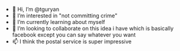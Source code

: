 - 👋 Hi, I’m @tguryan
- 👀 I’m interested in "not committing crime"
- 🌱 I’m currently learning about myself
- 💞️ I’m looking to collaborate on this idea i have which is basically facebook except you can say whatever you want
- 📫 I think the postal service is super impressive

<!---
tguryan/tguryan is a ✨ special ✨ repository because its `README.md` (this file) appears on your GitHub profile.
You can click the Preview link to take a look at your changes.
--->
